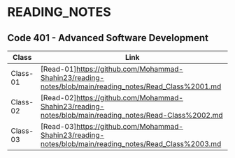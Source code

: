 # READING_NOTES


## Code 401 - Advanced Software Development


|   Class     |     Link    |
| ----------- | ----------- |
|  Class-01   | [Read-01]https://github.com/Mohammad-Shahin23/reading-notes/blob/main/reading_notes/Read_Class%2001.md |
|  Class-02   | [Read-02]https://github.com/Mohammad-Shahin23/reading-notes/blob/main/reading_notes/Read-Class%2002.md |
| Class-03    | [Read-03]https://github.com/Mohammad-Shahin23/reading-notes/blob/main/reading_notes/Read_Class%2003.md |
